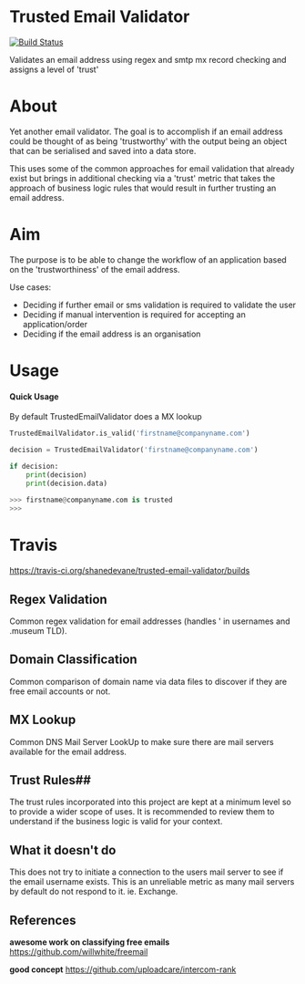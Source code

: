 # Trusted Email Validator
  
[![Build Status](https://travis-ci.org/shanedevane/trusted-email-validator.svg?branch=master)](https://travis-ci.org/shanedevane/trusted-email-validator)
 
  
Validates an email address using regex and smtp mx record checking and assigns a level of 'trust'



# About

Yet another email validator. The goal is to accomplish if an email address could be thought of as being 
'trustworthy' with the output being an object that can be serialised and saved into a data store.

This uses some of the common approaches for email validation that already exist but brings in additional
checking via a 'trust' metric that takes the approach of business logic rules that would result in further
trusting an email address.

# Aim

The purpose is to be able to change the workflow of an application based on the 'trustworthiness' of the email 
address.

Use cases:
- Deciding if further email or sms validation is required to validate the user
- Deciding if manual intervention is required for accepting an application/order
- Deciding if the email address is an organisation
 
# Usage

#### Quick Usage ####
By default TrustedEmailValidator does a MX lookup
```python
TrustedEmailValidator.is_valid('firstname@companyname.com')
```

```python
decision = TrustedEmailValidator('firstname@companyname.com')

if decision:
    print(decision)
    print(decision.data)
    
>>> firstname@companyname.com is trusted
>>> 
```

# Travis

https://travis-ci.org/shanedevane/trusted-email-validator/builds


## Regex Validation ##

Common regex validation for email addresses (handles ' in usernames and .museum TLD).

## Domain Classification ##

Common comparison of domain name via data files to discover if they are free email accounts or not.

## MX Lookup ##

Common DNS Mail Server LookUp to make sure there are mail servers available for the email address.

## Trust Rules##

The trust rules incorporated into this project are kept at a minimum level so to provide a wider scope of uses.
It is recommended to review them to understand if the business logic is valid for your context.

## What it doesn't do ##

This does not try to initiate a connection to the users mail server to see if the email username exists. This is an
unreliable metric as many mail servers by default do not respond to it. ie. Exchange.

## References

**awesome work on classifying free emails**
https://github.com/willwhite/freemail

**good concept**
https://github.com/uploadcare/intercom-rank

